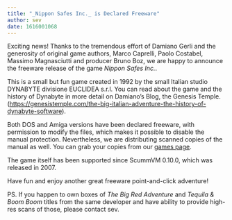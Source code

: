 ```yaml
---
title: "_Nippon Safes Inc._ is Declared Freeware"
author: sev
date: 1616001068
---
```

Exciting news! Thanks to the tremendous effort of Damiano Gerli and the generosity of original game authors, Marco Caprelli, Paolo Costabel, Massimo Magnasciutti and producer Bruno Boz, we are happy to announce the freeware release of the game  _Nippon Safes Inc._.

This is a small but fun game created in 1992 by the small Italian studio DYNABYTE divisione EUCLIDEA s.r.l. You can read about the game and the history of Dynabyte in more detail on Damiano’s Blog, the Genesis Temple. (https://genesistemple.com/the-big-italian-adventure-the-history-of-dynabyte-software).

Both DOS and Amiga versions have been declared freeware, with permission to modify the files, which makes it possible to disable the manual protection. Nevertheless, we are distributing scanned copies of the manual as well. You can grab your copies from our [games page](/games).

The game itself has been supported since ScummVM 0.10.0, which was released in 2007.

Have fun and enjoy another great freeware point-and-click adventure!

PS. If you happen to own boxes of _The Big Red Adventure_ and _Tequila & Boom Boom_ titles from the same developer and have ability to provide high-res scans of those, please contact sev.
